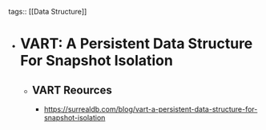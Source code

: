 tags:: [[Data Structure]]

- # VART: A Persistent Data Structure For Snapshot Isolation
	- ## VART Reources
		- https://surrealdb.com/blog/vart-a-persistent-data-structure-for-snapshot-isolation